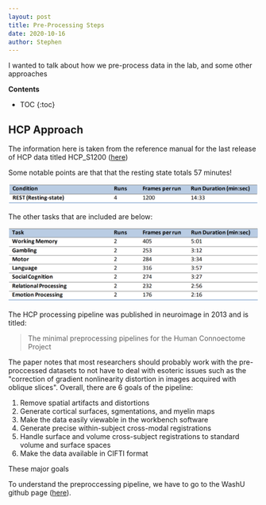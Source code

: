 ```yaml
---
layout: post
title: Pre-Processing Steps
date: 2020-10-16
author: Stephen
---
```

I wanted to talk about how we pre-process data in the lab, and some other approaches

**Contents**
* TOC
{:toc}

## HCP Approach
The information here is taken from the reference manual for the last release of HCP data titled HCP_S1200 ([here](https://www.humanconnectome.org/storage/app/media/documentation/s1200/HCP_S1200_Release_Reference_Manual.pdf))

Some notable points are that that the resting state totals 57 minutes!

![hcp_rest](/assets/rest.png)

The other tasks that are included are below:

![tasks](/assets/tasks.png)

The HCP processing pipeline was published in neuroimage in 2013 and is titled:

> The minimal preprocessing pipelines for the Human Connoectome Project

The paper notes that most researchers should probably work with the pre-proccessed datasets to not have to deal with esoteric issues such as the "correction of gradient nonlinearity distortion in images acquired with oblique slices". Overall, there are 6 goals of the pipeline:

1. Remove spatial artifacts and distortions
2. Generate cortical surfaces, sgmentations, and myelin maps
3. Make the data easily viewable in the workbench software
4. Generate precise within-subject  cross-modal registrations
5. Handle surface and volume cross-subject registrations to standard volume and surface spaces
6. Make the data available in CIFTI format

These major goals 


To understand the preproccessing pipeline, we have to go to the WashU github page ([here](https://github.com/Washington-University/HCPpipelines)). 
